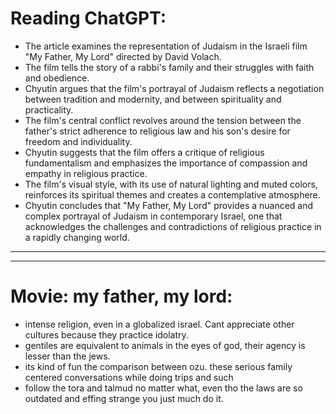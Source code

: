 # Reading ChatGPT:
-   The article examines the representation of Judaism in the Israeli film "My Father, My Lord" directed by David Volach.
-   The film tells the story of a rabbi's family and their struggles with faith and obedience.
-   Chyutin argues that the film's portrayal of Judaism reflects a negotiation between tradition and modernity, and between spirituality and practicality.
-   The film's central conflict revolves around the tension between the father's strict adherence to religious law and his son's desire for freedom and individuality.
-   Chyutin suggests that the film offers a critique of religious fundamentalism and emphasizes the importance of compassion and empathy in religious practice.
-   The film's visual style, with its use of natural lighting and muted colors, reinforces its spiritual themes and creates a contemplative atmosphere.
-   Chyutin concludes that "My Father, My Lord" provides a nuanced and complex portrayal of Judaism in contemporary Israel, one that acknowledges the challenges and contradictions of religious practice in a rapidly changing world.
-----------------------------------------------------------------------
-----------------------------------------------------------------------
# Movie: my father, my lord:
- intense religion, even in a globalized israel. Cant appreciate other cultures because they practice idolatry. 
- gentiles are equivalent to animals in the eyes of god, their agency is lesser than the jews. 
- its kind of fun the comparison between ozu. these serious family centered conversations while doing trips and such
- follow the tora and talmud no matter what, even tho the laws are so outdated and effing strange you just much do it. 